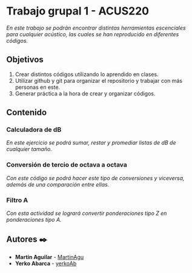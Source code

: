 # Trabajo grupal 1 - ACUS220

_En este trabajo se podrán encontrar distintas herramientas escenciales para cualquier acústico, las cuales se han reproducido en diferentes códigos._

## Objetivos

1. Crear distintos códigos utilizando lo aprendido en clases. 
1. Utilizar github y git para organizar el repositorio y trabajar con más personas en este.
1. Generar práctica a la hora de crear y organizar códigos.

## Contenido

### Calculadora de dB

_En este ejercicio se podrá sumar, restar y promediar listas de dB de cualquier tamaño._

### Conversión de tercio de octava a octava 

_Con este código se podrá hacer este tipo de conversiones y viceversa, además de una comparación entre ellas._

### Filtro A

_Con esta actividad se logrará convertir ponderaciones tipo Z en ponderaciones tipo A._

## Autores ✒️

* **Martín Aguilar** - [MartinAgu](https://github.com/MartinAgu)
* **Yerko Abarca** - [yerkoAb](https://github.com/YerkoAb)


